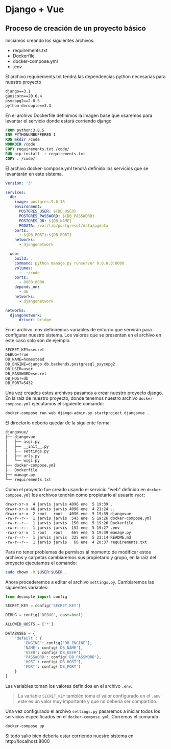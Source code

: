 # Django + Vue
## Proceso de creación de un proyecto básico

Iniciamos creando los siguientes archivos:

- requirements.txt
- Dockerfile
- docker-compose.yml
- .env

El archivo requirements.txt tendrá las dependencias python necesarias para nuestro proyecto

```txt
django==3.1
gunicorn==20.0.4
psycopg2==2.8.5
python-decouple==3.3
```
En el archivo Dockerfile definimos la imagen base que usaremos para levantar el servicio donde estará corriendo django
```dockerfile
FROM python:3.8.5
ENV PYTHONUNBUFFERED 1
RUN mkdir /code
WORKDIR /code
COPY requirements.txt /code/
RUN pip install -r requirements.txt
COPY . /code/
```
El archivo docker-compose.yml tendrá definido los servicios que se levantarán en este sistema.
```yml
version: '3'

services:
  db:
    image: postgres:9.6.18
    environment:
      POSTGRES_USER: ${DB_USER}
      POSTGRES_PASSWORD: ${DB_PASSWORD}
      POSTGRES_DB: ${DB_NAME}
      PGDATA: /var/lib/postgresql/data/pgdata
    ports:
      - ${DB_PORT}:${DB_PORT}
    networks:
      - djangonetwork

  web:
    build: .
    command: python manage.py runserver 0.0.0.0:8000
    volumes:
      - .:/code
    ports:
      - 8000:8000
    depends_on:
      - db
    networks:
      - djangonetwork

networks:
  djangonetwork:
      driver: bridge

```
En el archivo .env definiremos variables de entorno que servirán para configurar nuestro sistema. Los valores que se presentan en el archivo en este caso solo son de ejemplo.
```txt
SECRET_KEY=secret
DEBUG=True
DB_NAME=homestead
DB_ENGINE=django.db.backends.postgresql_psycopg2
DB_USER=user
DB_PASSWORD=secret
DB_HOST=db
DB_PORT=5432
```

Una vez creados estos archivos pasamos a crear nuestro proyecto django. En la raíz de nuestro proyecto, donde tenemos nuestro archivo `docker-compose.yml` ejecutamos el siguiente comando:
```sh
docker-compose run web django-admin.py startproject djangovue .
```
El directorio debería quedar de la siguiente forma:
```sh
djangovue/
├── djangovue
│   ├── asgi.py
│   ├── __init__.py
│   ├── settings.py
│   ├── urls.py
│   └── wsgi.py
├── docker-compose.yml
├── Dockerfile
├── manage.py
└── requirements.txt
```

Como el proyecto fue creado usando el servicio "web" definido en `docker-compose.yml` los archivos tendrán como propietario al usuario `root`:
```sh
drwxr-xr-x  4 jarvis jarvis 4096 ene  5 19:39 .
drwxr-xr-x 46 jarvis jarvis 4096 ene  4 21:24 ..
drwxr-xr-x  2 root   root   4096 ene  5 19:39 djangovue
-rw-r--r--  1 jarvis jarvis  543 ene  5 19:26 docker-compose.yml
-rw-r--r--  1 jarvis jarvis  150 ene  5 19:26 Dockerfile
-rw-r--r--  1 jarvis jarvis  152 ene  5 19:27 .env
-rwxr-xr-x  1 root   root    665 ene  5 19:39 manage.py
-rw-r--r--  1 jarvis jarvis  325 ene  5 21:14 README.md
-rw-r--r--  1 jarvis jarvis   66 ene  4 20:37 requirements.txt
```
Para no tener problemas de permisos al momento de modificar estos archivos y carpetas cambiaremos sus propietario y grupo, en la raíz del proyecto ejecutamos el comando:
```sh
sudo chown -R $USER:$USER .
```
Ahora procederemos a editar el archivo `settings.py`. Cambiaremos las siguientes variables:
```python
from decouple import config

SECRET_KEY = config('SECRET_KEY')

DEBUG = config('DEBUG', cast=bool)

ALLOWED_HOSTS = ['*']

DATABASES = {
    'default': {
        'ENGINE': config('DB_ENGINE'),
        'NAME': config('DB_NAME'),
        'USER': config('DB_USER'),
        'PASSWORD': config('DB_PASSWORD'),
        'HOST': config('DB_HOST'),
        'PORT': config('DB_PORT')
    }
}
```
Las variables toman los valores definidos en el archivo `.env`.

> La variable `SECRET_KEY` también toma el valor configurado en el `.env` este es un valor muy importante y que no debería ser compartido.

Una vez configurado el archivo `settings.py` pasaremos a iniciar todos los servicios especificados en el `docker-compose.yml`. Corremos el comando:

```sh
docker-compose up
```

Si todo salio bien debería estar corriendo nuestro sistema en http://localhost:8000
